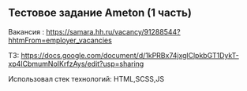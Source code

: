 ## Тестовое задание Ameton (1 часть)

Вакансия : https://samara.hh.ru/vacancy/91288544?hhtmFrom=employer_vacancies

ТЗ: https://docs.google.com/document/d/1kPRBx74jxglClpkbGT1DykT-xp4ICbmumNoIKrfzAys/edit?usp=sharing

Использовал стек технологий: HTML,SCSS,JS

